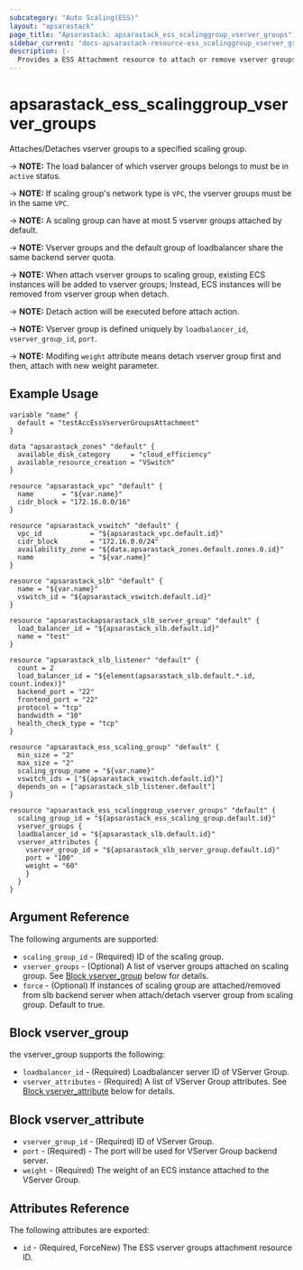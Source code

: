 ```yaml
---
subcategory: "Auto Scaling(ESS)"
layout: "apsarastack"
page_title: "Apsarastack: apsarastack_ess_scalinggroup_vserver_groups"
sidebar_current: "docs-apsarastack-resource-ess_scalinggroup_vserver_groups"
description: |-
  Provides a ESS Attachment resource to attach or remove vserver groups.
---
```


# apsarastack\_ess\_scalinggroup\_vserver\_groups

Attaches/Detaches vserver groups to a specified scaling group.

-> **NOTE:** The load balancer of which vserver groups belongs to must be in `active` status.

-> **NOTE:** If scaling group's network type is `VPC`, the vserver groups must be in the same `VPC`.
 
-> **NOTE:** A scaling group can have at most 5 vserver groups attached by default.

-> **NOTE:** Vserver groups and the default group of loadbalancer share the same backend server quota.

-> **NOTE:** When attach vserver groups to scaling group, existing ECS instances will be added to vserver groups; Instead, ECS instances will be removed from vserver group when detach.

-> **NOTE:** Detach action will be executed before attach action.

-> **NOTE:** Vserver group is defined uniquely by `loadbalancer_id`, `vserver_group_id`, `port`.

-> **NOTE:** Modifing `weight` attribute means detach vserver group first and then, attach with new weight parameter.


## Example Usage

```
variable "name" {
  default = "testAccEssVserverGroupsAttachment"
}

data "apsarastack_zones" "default" {
  available_disk_category     = "cloud_efficiency"
  available_resource_creation = "VSwitch"
}

resource "apsarastack_vpc" "default" {
  name       = "${var.name}"
  cidr_block = "172.16.0.0/16"
}

resource "apsarastack_vswitch" "default" {
  vpc_id            = "${apsarastack_vpc.default.id}"
  cidr_block        = "172.16.0.0/24"
  availability_zone = "${data.apsarastack_zones.default.zones.0.id}"
  name              = "${var.name}"
}

resource "apsarastack_slb" "default" {
  name = "${var.name}"
  vswitch_id = "${apsarastack_vswitch.default.id}"
}

resource "apsarastackapsarastack_slb_server_group" "default" {
  load_balancer_id = "${apsarastack_slb.default.id}"
  name = "test"
}
	
resource "apsarastack_slb_listener" "default" {
  count = 2
  load_balancer_id = "${element(apsarastack_slb.default.*.id, count.index)}"
  backend_port = "22"
  frontend_port = "22"
  protocol = "tcp"
  bandwidth = "10"
  health_check_type = "tcp"
}

resource "apsarastack_ess_scaling_group" "default" {
  min_size = "2"
  max_size = "2"
  scaling_group_name = "${var.name}"
  vswitch_ids = ["${apsarastack_vswitch.default.id}"]
  depends_on = ["apsarastack_slb_listener.default"]
}

resource "apsarastack_ess_scalinggroup_vserver_groups" "default" {
  scaling_group_id = "${apsarastack_ess_scaling_group.default.id}"
  vserver_groups {
  loadbalancer_id = "${apsarastack_slb.default.id}"
  vserver_attributes {
    vserver_group_id = "${apsarastack_slb_server_group.default.id}"
    port = "100"
    weight = "60"
    }
  }
}

```

## Argument Reference

The following arguments are supported:

* `scaling_group_id` - (Required) ID of the scaling group.
* `vserver_groups` - (Optional) A list of vserver groups attached on scaling group. See [Block vserver_group](#block-vserver_group) below for details.
* `force` - (Optional) If instances of scaling group are attached/removed from slb backend server when attach/detach vserver group from scaling group. Default to true.

## Block vserver_group

the vserver_group supports the following:

* `loadbalancer_id` - (Required) Loadbalancer server ID of VServer Group.
* `vserver_attributes` - (Required) A list of VServer Group attributes. See [Block vserver_attribute](#block-vserver_attribute) below for details.

## Block vserver_attribute

* `vserver_group_id` - (Required) ID of VServer Group.
* `port` - (Required) - The port will be used for VServer Group backend server.
* `weight` - (Required) The weight of an ECS instance attached to the VServer Group.

## Attributes Reference

The following attributes are exported:

* `id` - (Required, ForceNew) The ESS vserver groups attachment resource ID.
